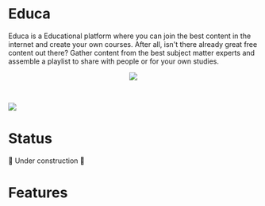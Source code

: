 # Educa
Educa is a Educational platform where you can join the best content in the internet and create your own courses. After all, isn't there already great free content out there? Gather content from the best subject matter experts and assemble a playlist to share with people or for your own studies.
<p align="center">
  <img src="./educa_gif.gif">
<p/>
<br/>
<p>
  <img src="./educa_gif2.gif">
<p/>

# Status
:construction: Under construction :construction:

# Features
